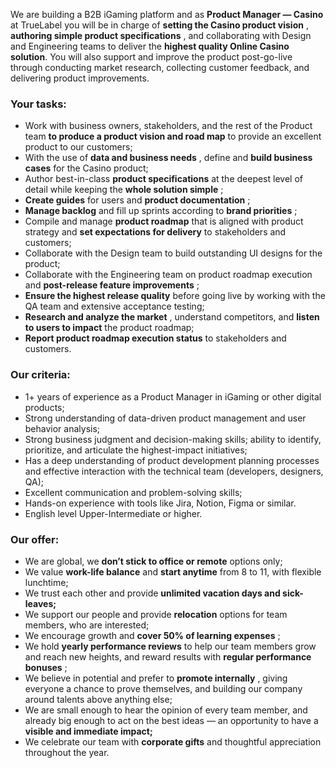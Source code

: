We are building a B2B iGaming platform and as **Product Manager — Casino** at
TrueLabel you will be in charge of **setting the Casino product vision** ,
**authoring simple product specifications** , and collaborating with Design
and Engineering teams to deliver the **highest quality Online Casino
solution**. You will also support and improve the product post-go-live through
conducting market research, collecting customer feedback, and delivering
product improvements.

### **Your tasks:**

  * Work with business owners, stakeholders, and the rest of the Product team **to produce a product vision and road map** to provide an excellent product to our customers;
  * With the use of **data and business needs** , define and **build business cases** for the Casino product;
  * Author best-in-class **product specifications** at the deepest level of detail while keeping the **whole solution simple** ;
  * **Create guides** for users and **product documentation** ;
  * **Manage backlog** and fill up sprints according to **brand priorities** ;
  * Compile and manage **product roadmap** that is aligned with product strategy and **set expectations for delivery** to stakeholders and customers;
  * Collaborate with the Design team to build outstanding UI designs for the product;
  * Collaborate with the Engineering team on product roadmap execution and **post-release feature improvements** ;
  * **Ensure the highest release quality** before going live by working with the QA team and extensive acceptance testing;
  * **Research and analyze the market** , understand competitors, and **listen to users to impact** the product roadmap;
  * **Report product roadmap execution status** to stakeholders and customers.

### **Our сriteria:**

  * 1+ years of experience as a Product Manager in iGaming or other digital products;
  * Strong understanding of data-driven product management and user behavior analysis;
  * Strong business judgment and decision-making skills; ability to identify, prioritize, and articulate the highest-impact initiatives;
  * Has a deep understanding of product development planning processes and effective interaction with the technical team (developers, designers, QA);
  * Excellent communication and problem-solving skills;
  * Hands-on experience with tools like Jira, Notion, Figma or similar.
  * English level Upper-Intermediate or higher.

### **Our offer:**

  * We are global, we **don’t stick to office or remote** options only;
  * We value **work-life balance** and **start anytime** from 8 to 11, with flexible lunchtime;
  * We trust each other and provide **unlimited vacation days and sick-leaves;**
  * We support our people and provide **relocation** options for team members, who are interested;
  * We encourage growth and **cover 50% of learning expenses** ;
  * We hold **yearly performance reviews** to help our team members grow and reach new heights, and reward results with **regular performance bonuses** ;
  * We believe in potential and prefer to **promote internally** , giving everyone a chance to prove themselves, and building our company around talents above anything else;
  * We are small enough to hear the opinion of every team member, and already big enough to act on the best ideas — an opportunity to have a **visible and immediate impact;**
  * We celebrate our team with **corporate gifts** and thoughtful appreciation throughout the year.